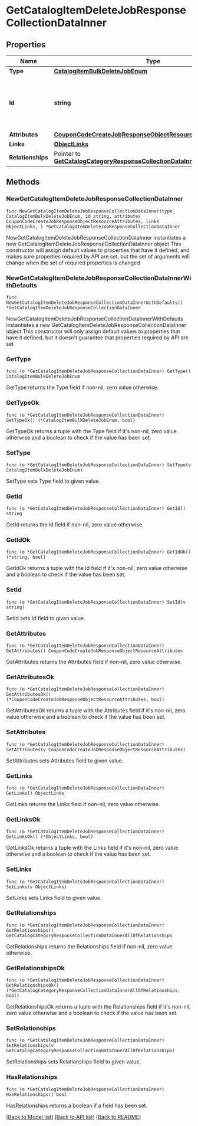 # GetCatalogItemDeleteJobResponseCollectionDataInner

## Properties

Name | Type | Description | Notes
------------ | ------------- | ------------- | -------------
**Type** | [**CatalogItemBulkDeleteJobEnum**](CatalogItemBulkDeleteJobEnum.md) |  | 
**Id** | **string** | Unique identifier for retrieving the job. Generated by Klaviyo. | 
**Attributes** | [**CouponCodeCreateJobResponseObjectResourceAttributes**](CouponCodeCreateJobResponseObjectResourceAttributes.md) |  | 
**Links** | [**ObjectLinks**](ObjectLinks.md) |  | 
**Relationships** | Pointer to [**GetCatalogCategoryResponseCollectionDataInnerAllOfRelationships**](GetCatalogCategoryResponseCollectionDataInnerAllOfRelationships.md) |  | [optional] 

## Methods

### NewGetCatalogItemDeleteJobResponseCollectionDataInner

`func NewGetCatalogItemDeleteJobResponseCollectionDataInner(type_ CatalogItemBulkDeleteJobEnum, id string, attributes CouponCodeCreateJobResponseObjectResourceAttributes, links ObjectLinks, ) *GetCatalogItemDeleteJobResponseCollectionDataInner`

NewGetCatalogItemDeleteJobResponseCollectionDataInner instantiates a new GetCatalogItemDeleteJobResponseCollectionDataInner object
This constructor will assign default values to properties that have it defined,
and makes sure properties required by API are set, but the set of arguments
will change when the set of required properties is changed

### NewGetCatalogItemDeleteJobResponseCollectionDataInnerWithDefaults

`func NewGetCatalogItemDeleteJobResponseCollectionDataInnerWithDefaults() *GetCatalogItemDeleteJobResponseCollectionDataInner`

NewGetCatalogItemDeleteJobResponseCollectionDataInnerWithDefaults instantiates a new GetCatalogItemDeleteJobResponseCollectionDataInner object
This constructor will only assign default values to properties that have it defined,
but it doesn't guarantee that properties required by API are set

### GetType

`func (o *GetCatalogItemDeleteJobResponseCollectionDataInner) GetType() CatalogItemBulkDeleteJobEnum`

GetType returns the Type field if non-nil, zero value otherwise.

### GetTypeOk

`func (o *GetCatalogItemDeleteJobResponseCollectionDataInner) GetTypeOk() (*CatalogItemBulkDeleteJobEnum, bool)`

GetTypeOk returns a tuple with the Type field if it's non-nil, zero value otherwise
and a boolean to check if the value has been set.

### SetType

`func (o *GetCatalogItemDeleteJobResponseCollectionDataInner) SetType(v CatalogItemBulkDeleteJobEnum)`

SetType sets Type field to given value.


### GetId

`func (o *GetCatalogItemDeleteJobResponseCollectionDataInner) GetId() string`

GetId returns the Id field if non-nil, zero value otherwise.

### GetIdOk

`func (o *GetCatalogItemDeleteJobResponseCollectionDataInner) GetIdOk() (*string, bool)`

GetIdOk returns a tuple with the Id field if it's non-nil, zero value otherwise
and a boolean to check if the value has been set.

### SetId

`func (o *GetCatalogItemDeleteJobResponseCollectionDataInner) SetId(v string)`

SetId sets Id field to given value.


### GetAttributes

`func (o *GetCatalogItemDeleteJobResponseCollectionDataInner) GetAttributes() CouponCodeCreateJobResponseObjectResourceAttributes`

GetAttributes returns the Attributes field if non-nil, zero value otherwise.

### GetAttributesOk

`func (o *GetCatalogItemDeleteJobResponseCollectionDataInner) GetAttributesOk() (*CouponCodeCreateJobResponseObjectResourceAttributes, bool)`

GetAttributesOk returns a tuple with the Attributes field if it's non-nil, zero value otherwise
and a boolean to check if the value has been set.

### SetAttributes

`func (o *GetCatalogItemDeleteJobResponseCollectionDataInner) SetAttributes(v CouponCodeCreateJobResponseObjectResourceAttributes)`

SetAttributes sets Attributes field to given value.


### GetLinks

`func (o *GetCatalogItemDeleteJobResponseCollectionDataInner) GetLinks() ObjectLinks`

GetLinks returns the Links field if non-nil, zero value otherwise.

### GetLinksOk

`func (o *GetCatalogItemDeleteJobResponseCollectionDataInner) GetLinksOk() (*ObjectLinks, bool)`

GetLinksOk returns a tuple with the Links field if it's non-nil, zero value otherwise
and a boolean to check if the value has been set.

### SetLinks

`func (o *GetCatalogItemDeleteJobResponseCollectionDataInner) SetLinks(v ObjectLinks)`

SetLinks sets Links field to given value.


### GetRelationships

`func (o *GetCatalogItemDeleteJobResponseCollectionDataInner) GetRelationships() GetCatalogCategoryResponseCollectionDataInnerAllOfRelationships`

GetRelationships returns the Relationships field if non-nil, zero value otherwise.

### GetRelationshipsOk

`func (o *GetCatalogItemDeleteJobResponseCollectionDataInner) GetRelationshipsOk() (*GetCatalogCategoryResponseCollectionDataInnerAllOfRelationships, bool)`

GetRelationshipsOk returns a tuple with the Relationships field if it's non-nil, zero value otherwise
and a boolean to check if the value has been set.

### SetRelationships

`func (o *GetCatalogItemDeleteJobResponseCollectionDataInner) SetRelationships(v GetCatalogCategoryResponseCollectionDataInnerAllOfRelationships)`

SetRelationships sets Relationships field to given value.

### HasRelationships

`func (o *GetCatalogItemDeleteJobResponseCollectionDataInner) HasRelationships() bool`

HasRelationships returns a boolean if a field has been set.


[[Back to Model list]](../README.md#documentation-for-models) [[Back to API list]](../README.md#documentation-for-api-endpoints) [[Back to README]](../README.md)


